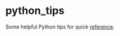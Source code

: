 # python_tips
Some helpful Python tips for quick [reference](https://github.com/Sreekiranar/python_tips/blob/main/python_tips.ipynb).
